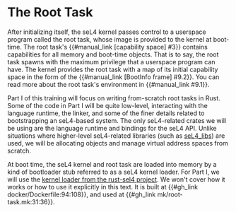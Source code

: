 <!--
    Copyright 2024, Colias Group, LLC

    SPDX-License-Identifier: CC-BY-SA-4.0
-->

# The Root Task

After initializing itself, the seL4 kernel passes control to a userspace program called the root task, whose image is provided to the kernel at boot-time.
The root task's {{#manual_link [capability space] #3}} contains capabilities for all memory and boot-time objects.
That is to say, the root task spawns with the maximum privilege that a userspace program can have.
The kernel provides the root task with a map of its initial capability space in the form of the {{#manual_link [BootInfo frame] #9.2}}.
You can read more about the root task's environment in {{#manual_link #9.1}}.

Part I of this training will focus on writing from-scratch root tasks in Rust.
Some of the code in Part I will be quite low-level, interacting with the language runtime, the linker, and some of the finer details related to bootstrapping an seL4-based system.
The only seL4-related crates we will be using are the language runtime and bindings for the seL4 API.
Unlike situations where higher-level seL4-related libraries (such as [seL4_libs](https://github.com/seL4/seL4_libs)) are used, we will be allocating objects and manage virtual address spaces from scratch.

At boot time, the seL4 kernel and root task are loaded into memory by a kind of bootloader stub referred to as a seL4 kernel loader.
For Part I, we will use the [kernel loader from the rust-sel4 project](https://github.com/seL4/rust-sel4/tree/v1.0.0/crates/sel4-kernel-loader).
We won't cover how it works or how to use it explicitly in this text.
It is built at {{#gh_link docker/Dockerfile:94:108}}, and used at {{#gh_link mk/root-task.mk:31:36}}.
